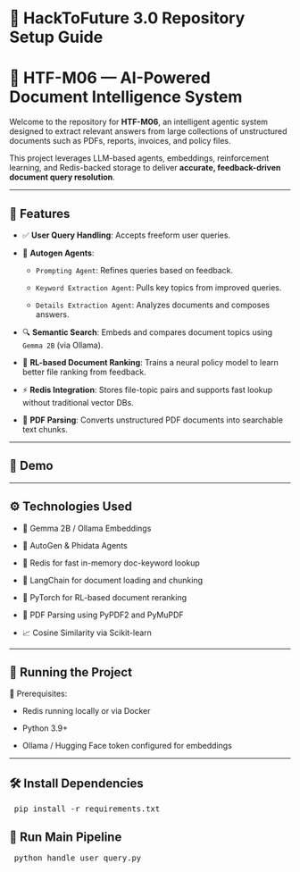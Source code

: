 # 🚀 HackToFuture 3.0 Repository Setup Guide

# 🧠 HTF-M06 — AI-Powered Document Intelligence System

Welcome to the repository for **HTF-M06**, an intelligent agentic system designed to extract relevant answers from large collections of unstructured documents such as PDFs, reports, invoices, and policy files.

This project leverages LLM-based agents, embeddings, reinforcement learning, and Redis-backed storage to deliver **accurate, feedback-driven document query resolution**.

---

## 🚀 Features

- ✅ **User Query Handling**: Accepts freeform user queries.
  
- 🤖 **Autogen Agents**:
  
  - `Prompting Agent`: Refines queries based on feedback.
  
  - `Keyword Extraction Agent`: Pulls key topics from improved queries.
  
  - `Details Extraction Agent`: Analyzes documents and composes answers.
  
- 🔍 **Semantic Search**: Embeds and compares document topics using `Gemma 2B` (via Ollama).
  
- 🧠 **RL-based Document Ranking**: Trains a neural policy model to learn better file ranking from feedback.
  
- ⚡ **Redis Integration**: Stores file-topic pairs and supports fast lookup without traditional vector DBs.
  
- 📄 **PDF Parsing**: Converts unstructured PDF documents into searchable text chunks.

---

## 🎥 Demo

---

## ⚙️ Technologies Used

- 🧠 Gemma 2B / Ollama Embeddings

- 🤖 AutoGen & Phidata Agents

- 🔴 Redis for fast in-memory doc-keyword lookup

- 🧾 LangChain for document loading and chunking

- 🎯 PyTorch for RL-based document reranking

- 📄 PDF Parsing using PyPDF2 and PyMuPDF

- 📈 Cosine Similarity via Scikit-learn

---

## 🧪 Running the Project

🔧 Prerequisites:

- Redis running locally or via Docker

- Python 3.9+

- Ollama / Hugging Face token configured for embeddings

---

## 🛠 Install Dependencies

<pre> pip install -r requirements.txt </pre>

## 🚀 Run Main Pipeline

<pre> python handle_user_query.py </pre>




